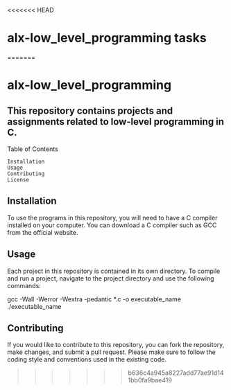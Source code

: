 <<<<<<< HEAD
# alx-low_level_programming tasks
=======
# alx-low_level_programming

## This repository contains projects and assignments related to low-level programming in C.
Table of Contents

    Installation
    Usage
    Contributing
    License

## Installation
To use the programs in this repository, you will need to have a C compiler installed on your computer. You can download a C compiler such as GCC from the official website.

## Usage
Each project in this repository is contained in its own directory. To compile and run a project, navigate to the project directory and use the following commands:

gcc -Wall -Werror -Wextra -pedantic *.c -o executable_name
./executable_name

## Contributing
If you would like to contribute to this repository, you can fork the repository, make changes, and submit a pull request. Please make sure to follow the coding style and conventions used in the existing code.
>>>>>>> b636c4a945a8227add77ae91d141bb0fa9bae419
